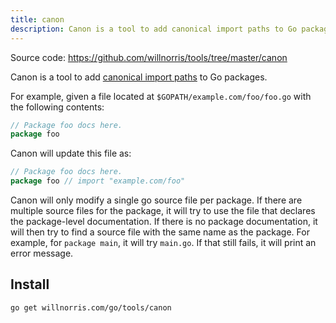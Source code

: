 ```yaml
---
title: canon
description: Canon is a tool to add canonical import paths to Go packages
---
```

Source code: <https://github.com/willnorris/tools/tree/master/canon>

Canon is a tool to add [canonical import paths][] to Go packages.  

[canonical import paths]: https://golang.org/doc/go1.4#canonicalimports

For example, given a file located at `$GOPATH/example.com/foo/foo.go` with the
following contents:

```go
// Package foo docs here.
package foo
```

Canon will update this file as:

```go
// Package foo docs here.
package foo // import "example.com/foo"
```

Canon will only modify a single go source file per package.  If there are
multiple source files for the package, it will try to use the file that declares
the package-level documentation.  If there is no package documentation, it will
then try to find a source file with the same name as the package.  For example,
for `package main`, it will try `main.go`.  If that still fails, it will print
an error message.

## Install

```
go get willnorris.com/go/tools/canon
```
